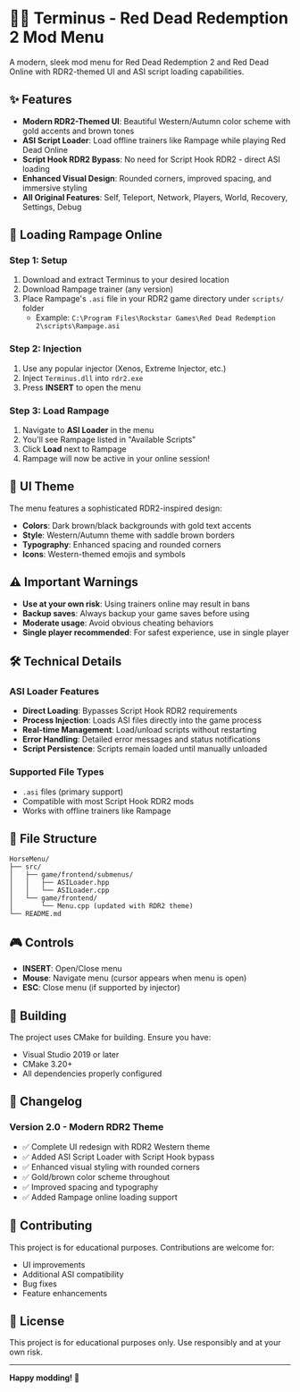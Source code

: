 # 🏴‍☠️ Terminus - Red Dead Redemption 2 Mod Menu

A modern, sleek mod menu for Red Dead Redemption 2 and Red Dead Online with RDR2-themed UI and ASI script loading capabilities.

## ✨ Features

- **Modern RDR2-Themed UI**: Beautiful Western/Autumn color scheme with gold accents and brown tones
- **ASI Script Loader**: Load offline trainers like Rampage while playing Red Dead Online
- **Script Hook RDR2 Bypass**: No need for Script Hook RDR2 - direct ASI loading
- **Enhanced Visual Design**: Rounded corners, improved spacing, and immersive styling
- **All Original Features**: Self, Teleport, Network, Players, World, Recovery, Settings, Debug

## 🎯 Loading Rampage Online

### Step 1: Setup
1. Download and extract Terminus to your desired location
2. Download Rampage trainer (any version)
3. Place Rampage's `.asi` file in your RDR2 game directory under `scripts/` folder
   - Example: `C:\Program Files\Rockstar Games\Red Dead Redemption 2\scripts\Rampage.asi`

### Step 2: Injection
1. Use any popular injector (Xenos, Extreme Injector, etc.)
2. Inject `Terminus.dll` into `rdr2.exe`
3. Press **INSERT** to open the menu

### Step 3: Load Rampage
1. Navigate to **ASI Loader** in the menu
2. You'll see Rampage listed in "Available Scripts"
3. Click **Load** next to Rampage
4. Rampage will now be active in your online session!

## 🎨 UI Theme

The menu features a sophisticated RDR2-inspired design:
- **Colors**: Dark brown/black backgrounds with gold text accents
- **Style**: Western/Autumn theme with saddle brown borders
- **Typography**: Enhanced spacing and rounded corners
- **Icons**: Western-themed emojis and symbols

## ⚠️ Important Warnings

- **Use at your own risk**: Using trainers online may result in bans
- **Backup saves**: Always backup your game saves before using
- **Moderate usage**: Avoid obvious cheating behaviors
- **Single player recommended**: For safest experience, use in single player

## 🛠️ Technical Details

### ASI Loader Features
- **Direct Loading**: Bypasses Script Hook RDR2 requirements
- **Process Injection**: Loads ASI files directly into the game process
- **Real-time Management**: Load/unload scripts without restarting
- **Error Handling**: Detailed error messages and status notifications
- **Script Persistence**: Scripts remain loaded until manually unloaded

### Supported File Types
- `.asi` files (primary support)
- Compatible with most Script Hook RDR2 mods
- Works with offline trainers like Rampage

## 📁 File Structure

```
HorseMenu/
├── src/
│   ├── game/frontend/submenus/
│   │   ├── ASILoader.hpp
│   │   └── ASILoader.cpp
│   └── game/frontend/
│       └── Menu.cpp (updated with RDR2 theme)
└── README.md
```

## 🎮 Controls

- **INSERT**: Open/Close menu
- **Mouse**: Navigate menu (cursor appears when menu is open)
- **ESC**: Close menu (if supported by injector)

## 🔧 Building

The project uses CMake for building. Ensure you have:
- Visual Studio 2019 or later
- CMake 3.20+
- All dependencies properly configured

## 📝 Changelog

### Version 2.0 - Modern RDR2 Theme
- ✅ Complete UI redesign with RDR2 Western theme
- ✅ Added ASI Script Loader with Script Hook bypass
- ✅ Enhanced visual styling with rounded corners
- ✅ Gold/brown color scheme throughout
- ✅ Improved spacing and typography
- ✅ Added Rampage online loading support

## 🤝 Contributing

This project is for educational purposes. Contributions are welcome for:
- UI improvements
- Additional ASI compatibility
- Bug fixes
- Feature enhancements

## 📄 License

This project is for educational purposes only. Use responsibly and at your own risk.

---

**Happy modding! 🤠**